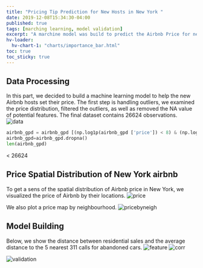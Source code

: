 ```yaml
---
title: "Pricing Tip Prediction for New Hosts in New York "
date: 2019-12-08T15:34:30-04:00
published: true
tags: [marching learning, model validation]
excerpt: "A marchine model was build to predict the Airbnb Price for new Airbnb hosts."
hv-loader:
  hv-chart-1: "charts/importance_bar.html"
toc: true
toc_sticky: true
---
```

## Data Processing
In this part, we decided to build a machine learning model to help the new Airbnb hosts set their price. 
The first step is handling outliers, we examined the price distribution, filtered the outliers, as well as removed the  NA value of potential features. The final dataset contains 26624 observations.    
![data](https://raw.githubusercontent.com/liziqun/MUSA620_Final_Project/master/assets/images/hist_price.png)
``` python
airbnb_gpd = airbnb_gpd [(np.log1p(airbnb_gpd ['price']) < 8) & (np.log1p(airbnb_gpd ['price']) >3)]
airbnb_gpd=airbnb_gpd.dropna()
len(airbnb_gpd)
```
< 26624   
  
## Price Spatial Distribution of New York airbnb
To get a sens of the spatial distribution of Airbnb price in New York, we visualized the price of Airbnb by their locations.
![price](https://raw.githubusercontent.com/liziqun/MUSA620_Final_Project/master/assets/images/airbnb_price.png)   
    
We also plot a price map by neighbourhood.
![pricebyneigh](https://raw.githubusercontent.com/liziqun/MUSA620_Final_Project/master/assets/images/average_price_neighbor.png)

## Model Building

Below, we show the distance between residential sales and the average distance to the 5 nearest 311 calls for abandoned cars.
![feature](https://raw.githubusercontent.com/liziqun/MUSA620_Final_Project/master/assets/images/features.png)
![corr](https://raw.githubusercontent.com/liziqun/MUSA620_Final_Project/master/assets/images/corr.png)

<div id="hv-chart-1"></div>

![validation](https://raw.githubusercontent.com/liziqun/MUSA620_Final_Project/master/assets/images/model_validation.png)
